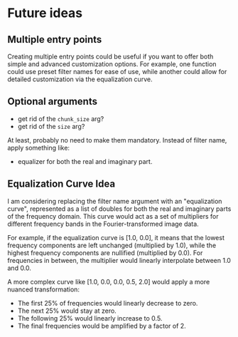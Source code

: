 # Future ideas

## Multiple entry points

Creating multiple entry points could be useful if you want to offer both simple and advanced customization options.
For example, one function could use preset filter names for ease of use,
while another could allow for detailed customization via the equalization curve.

## Optional arguments

- get rid of the `chunk_size` arg?
- get rid of the `size` arg?

At least, probably no need to make them mandatory.
Instead of filter name, apply something like:

- equalizer for both the real and imaginary part.

## Equalization Curve Idea

I am considering replacing the filter name argument with an "equalization curve", represented as a list of doubles
for both the real and imaginary parts of the frequency domain.
This curve would act as a set of multipliers for different frequency bands in the Fourier-transformed image data.

For example, if the equalization curve is [1.0, 0.0], it means that the lowest frequency components are left unchanged
(multiplied by 1.0), while the highest frequency components are nullified (multiplied by 0.0).
For frequencies in between, the multiplier would linearly interpolate between 1.0 and 0.0.

A more complex curve like [1.0, 0.0, 0.0, 0.5, 2.0] would apply a more nuanced transformation:

* The first 25% of frequencies would linearly decrease to zero.
* The next 25% would stay at zero.
* The following 25% would linearly increase to 0.5.
* The final frequencies would be amplified by a factor of 2.
